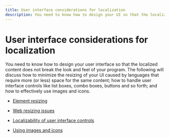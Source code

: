```yaml
---
title: User interface considerations for localization
description: You need to know how to design your UI so that the localized content does not break the look and feel of your program.
---
```


# User interface considerations for localization

You need to know how to design your user interface so that the localized content does not break the look and feel of your program.
The following will discuss how to minimize the resizing of your UI caused by languages that require more (or less) space for the same content; how to handle user interface controls like list boxes, combo boxes, buttons and so forth; and how to effectively use images and icons.

- [Element resizing](element-resizing.md)

- [Web resizing issues](web-resizing-issues.md)

- [Localizability of user interface controls](localizability-of-ui-controls.md)

- [Using images and icons](images-and-icons.md)
